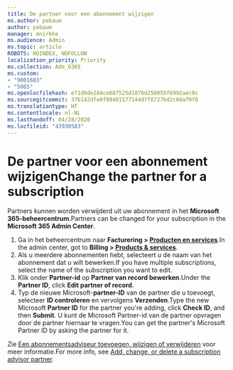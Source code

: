 ```yaml
---
title: De partner voor een abonnement wijzigen
ms.author: pebaum
author: pebaum
manager: mnirkhe
ms.audience: Admin
ms.topic: article
ROBOTS: NOINDEX, NOFOLLOW
localization_priority: Priority
ms.collection: Adm_O365
ms.custom:
- "9001683"
- "5065"
ms.openlocfilehash: e71d8de284ce687525d1876d258055f6992aec8c
ms.sourcegitcommit: 37b142dfe0f09401577144d7f8727bd2c04af0f8
ms.translationtype: HT
ms.contentlocale: nl-NL
ms.lasthandoff: 04/28/2020
ms.locfileid: "43930583"
---
```

# <a name="change-the-partner-for-a-subscription"></a><span data-ttu-id="16090-102">De partner voor een abonnement wijzigen</span><span class="sxs-lookup"><span data-stu-id="16090-102">Change the partner for a subscription</span></span>

<span data-ttu-id="16090-103">Partners kunnen worden verwijderd uit uw abonnement in het **Microsoft 365-beheercentrum**.</span><span class="sxs-lookup"><span data-stu-id="16090-103">Partners can be changed for your subscription in the **Microsoft 365 Admin Center**.</span></span>

1. <span data-ttu-id="16090-104">Ga in het beheercentrum naar **Facturering > [Producten en services](https://go.microsoft.com/fwlink/p/?linkid=842054)**.</span><span class="sxs-lookup"><span data-stu-id="16090-104">In the admin center, got to **Billing > [Products & services](https://go.microsoft.com/fwlink/p/?linkid=842054)**.</span></span> 
2. <span data-ttu-id="16090-105">Als u meerdere abonnementen hebt, selecteert u de naam van het abonnement dat u wilt bewerken.</span><span class="sxs-lookup"><span data-stu-id="16090-105">If you have multiple subscriptions, select the name of the subscription you want to edit.</span></span> 
3. <span data-ttu-id="16090-106">Klik onder **Partner-id** op **Partner van record bewerken**.</span><span class="sxs-lookup"><span data-stu-id="16090-106">Under the **Partner ID**, click **Edit partner of record**.</span></span>
4. <span data-ttu-id="16090-107">Typ de nieuwe Microsoft-**partner-ID** van de partner die u toevoegt, selecteer **ID controleren** en vervolgens **Verzenden**.</span><span class="sxs-lookup"><span data-stu-id="16090-107">Type the new Microsoft **Partner ID** for the partner you're adding, click **Check ID**, and then **Submit**.</span></span> <span data-ttu-id="16090-108">U kunt de Microsoft Partner-id van de partner opvragen door de partner hiernaar te vragen.</span><span class="sxs-lookup"><span data-stu-id="16090-108">You can get the partner's Microsoft Partner ID by asking the partner for it.</span></span>

<span data-ttu-id="16090-109">Zie [Een abonnementsadviseur toevoegen, wijzigen of verwijderen](https://docs.microsoft.com/microsoft-365/admin/misc/add-partner) voor meer informatie.</span><span class="sxs-lookup"><span data-stu-id="16090-109">For more info, see [Add, change, or delete a subscription advisor partner](https://docs.microsoft.com/microsoft-365/admin/misc/add-partner).</span></span> 
